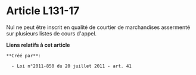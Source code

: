 # Article L131-17

Nul ne peut être inscrit en qualité de courtier de marchandises assermenté sur plusieurs listes de cours d'appel.

**Liens relatifs à cet article**

	**Créé par**:

	  - Loi n°2011-850 du 20 juillet 2011 - art. 41
